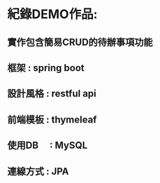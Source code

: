 # 紀錄DEMO作品:
## 實作包含簡易CRUD的待辦事項功能
## 框架     : spring boot 
## 設計風格 : restful api
## 前端模板 : thymeleaf 
## 使用DB　 : MySQL 
## 連線方式 : JPA
